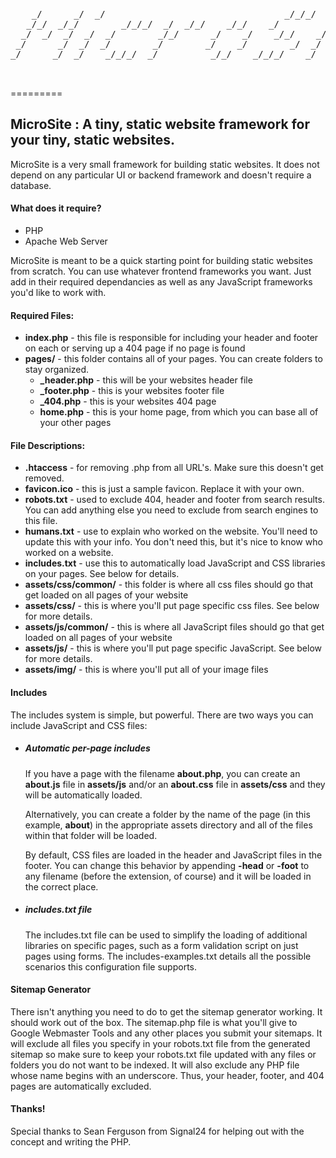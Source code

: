 <pre>
                                                                                   
    _/      _/  _/                                  _/_/_/  _/    _/               
   _/_/  _/_/        _/_/_/  _/  _/_/    _/_/    _/            _/_/_/_/    _/_/    
  _/  _/  _/  _/  _/        _/_/      _/    _/    _/_/    _/    _/      _/_/_/_/   
 _/      _/  _/  _/        _/        _/    _/        _/  _/    _/      _/          
_/      _/  _/    _/_/_/  _/          _/_/    _/_/_/    _/      _/_/    _/_/_/     
                                                                                   
                                                                                                                   
</pre>
=========

<h2>MicroSite : A tiny, static website framework for your tiny, static websites.</h2>

MicroSite is a very small framework for building static websites.  It does not depend on any particular UI or backend framework and doesn't require a database.

<h4>What does it require?</h4>
<ul>
  <li>PHP</li>
  <li>Apache Web Server</li>
</ul>

MicroSite is meant to be a quick starting point for building static websites from scratch.  You can use whatever frontend frameworks you want. Just add in their required dependancies as well as any JavaScript frameworks you'd like to work with.

<h4>Required Files:</h4>

<ul>
  <li><strong>index.php</strong> - this file is responsible for including your header and footer on each or serving up a 404 page if no page is found</li>
  <li><strong>pages/</strong> - this folder contains all of your pages. You can create folders to stay organized.
    <ul>
      <li><strong>_header.php</strong> - this will be your websites header file</li>
      <li><strong>_footer.php</strong> - this is your websites footer file</li>
      <li><strong>_404.php</strong> - this is your websites 404 page</li>
      <li><strong>home.php</strong> - this is your home page, from which you can base all of your other pages</li>
    </ul>
</ul>

<h4>File Descriptions:</h4>

<ul>
  <li><strong>.htaccess</strong> - for removing .php from all URL's.  Make sure this doesn't get removed.</li>
  <li><strong>favicon.ico</strong> - this is just a sample favicon.  Replace it with your own.</li>
  <li><strong>robots.txt</strong> - used to exclude 404, header and footer from search results.  You can add anything else you need to exclude from search engines to this file.</li>
  <li><strong>humans.txt</strong> - use to explain who worked on the website.  You'll need to update this with your info.  You don't need this, but it's nice to know who worked on a website.</li>
  <li><strong>includes.txt</strong> - use this to automatically load JavaScript and CSS libraries on your pages. See below for details.
  <li><strong>assets/css/common/</strong> - this folder is where all css files should go that get loaded on all pages of your website</li>
  <li><strong>assets/css/</strong> - this is where you'll put page specific css files.  See below for more details.</li>
  <li><strong>assets/js/common/</strong> - this is where all JavaScript files should go that get loaded on all pages of your website</li>
  <li><strong>assets/js/</strong> - this is where you'll put page specific JavaScript.  See below for more details.</li>
  <li><strong>assets/img/</strong> - this is where you'll put all of your image files</li>
</ul>

<h4>Includes</h4>

The includes system is simple, but powerful. There are two ways you can include JavaScript and CSS files:

<ul>
  <li>
    <h5>Automatic per-page includes</h5>
    <p>If you have a page with the filename <strong>about.php</strong>, you can create an <strong>about.js</strong> file in <strong>assets/js</strong> and/or an <strong>about.css</strong> file in <strong>assets/css</strong> and they will be automatically loaded.</p>
    <p>Alternatively, you can create a folder by the name of the page (in this example, <strong>about</strong>) in the appropriate assets directory and all of the files within that folder will be loaded.</p>
    <p>By default, CSS files are loaded in the header and JavaScript files in the footer. You can change this behavior by appending <strong>-head</strong> or <strong>-foot</strong> to any filename (before the extension, of course) and it will be loaded in the correct place.</p>
  </li>
  <li>
    <h5>includes.txt file</h5>
    <p>The includes.txt file can be used to simplify the loading of additional libraries on specific pages, such as a form validation script on just pages using forms. The includes-examples.txt details all the possible scenarios this configuration file supports.</p>
  </li>
</ul>

<h4>Sitemap Generator</h4>

There isn't anything you need to do to get the sitemap generator working.  It should work out of the box.  The sitemap.php file is what you'll give to Google Webmaster Tools and any other places you submit your sitemaps.  It will exclude all files you specify in your robots.txt file from the generated sitemap so make sure to keep your robots.txt file updated with any files or folders you do not want to be indexed.  It will also exclude any PHP file whose name begins with an underscore. Thus, your header, footer, and 404 pages are automatically excluded.

<h4>Thanks!</h4>

Special thanks to Sean Ferguson from Signal24 for helping out with the concept and writing the PHP.
